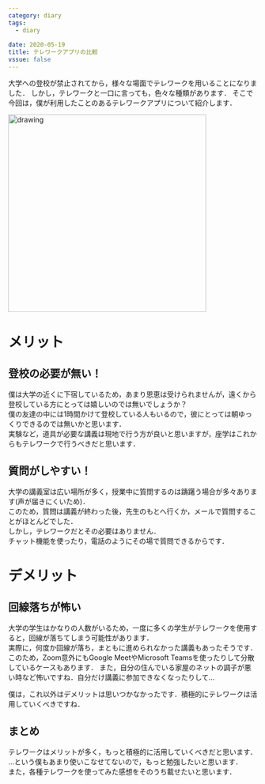 ```yaml
---
category: diary
tags:
  - diary
  
date: 2020-05-19
title: テレワークアプリの比較
vssue: false
---
```


大学への登校が禁止されてから，様々な場面でテレワークを用いることになりました．
しかし，テレワークと一口に言っても，色々な種類があります．
そこで今回は，僕が利用したことのあるテレワークアプリについて紹介します．

<!-- more -->
<img src="/img/2020/05/19/zaitaku_telework_woman.png" alt="drawing" width="400"/>

# メリット
## 登校の必要が無い！
僕は大学の近くに下宿しているため，あまり恩恵は受けられませんが，遠くから登校している方にとっては嬉しいのでは無いでしょうか？  
僕の友達の中には1時間かけて登校している人もいるので，彼にとっては朝ゆっくりできるのでは無いかと思います．  
実験など，道具が必要な講義は現地で行う方が良いと思いますが，座学はこれからもテレワークで行うべきだと思います．

## 質問がしやすい！
大学の講義室は広い場所が多く，授業中に質問するのは躊躇う場合が多々あります(声が届きにくいため)．  
このため，質問は講義が終わった後，先生のもとへ行くか，メールで質問することがほとんどでした．  
しかし，テレワークだとその必要はありません．  
チャット機能を使ったり，電話のようにその場で質問できるからです．  

# デメリット
## 回線落ちが怖い
大学の学生はかなりの人数がいるため，一度に多くの学生がテレワークを使用すると，回線が落ちてしまう可能性があります．  
実際に，何度か回線が落ち，まともに進められなかった講義もあったそうです．  
このため，Zoom意外にもGoogle MeetやMicrosoft Teamsを使ったりして分散しているケースもあります．
また，自分の住んでいる家屋のネットの調子が悪い時など怖いですね．自分だけ講義に参加できなくなったりして...

僕は，これ以外はデメリットは思いつかなかったです．積極的にテレワークは活用していくべきですね．

## まとめ
テレワークはメリットが多く，もっと積極的に活用していくべきだと思います．  
...という僕もあまり使いこなせてないので，もっと勉強したいと思います．  
また，各種テレワークを使ってみた感想をそのうち載せたいと思います．